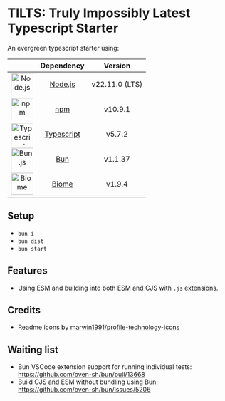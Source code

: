 # TILTS: Truly Impossibly Latest Typescript Starter

An evergreen typescript starter using:

| | Dependency | Version|
| :--: | :--: | :--: |
| <img height="50" src="https://user-images.githubusercontent.com/25181517/183568594-85e280a7-0d7e-4d1a-9028-c8c2209e073c.png" alt="Node.js" title="Node.js"> | [Node.js](https://nodejs.org/en) | v22.11.0 (LTS) |
| <img height="50" src="https://user-images.githubusercontent.com/25181517/121401671-49102800-c959-11eb-9f6f-74d49a5e1774.png" alt="npm" title="npm"/> | [npm](https://www.npmjs.com/package/npm) |  v10.9.1 |
| <img height="50" src="https://user-images.githubusercontent.com/25181517/183890598-19a0ac2d-e88a-4005-a8df-1ee36782fde1.png" alt="Typescript" title="Typescript"/> | [Typescript](https://www.typescriptlang.org) | v5.7.2 |
| <img height="50" src="https://github.com/marwin1991/profile-technology-icons/assets/136815194/7e9599e9-0570-4bb6-b17f-676ed589912f" alt="Bun.js" title="Bun.js"/> | [Bun](https://bun.sh) | v1.1.37 |
| <img height="50" src="https://embed.zenn.studio/api/optimize-og-image/fc473601866af274a8c1/https%3A%2F%2Fbiomejs.gallerycdn.vsassets.io%2Fextensions%2Fbiomejs%2Fbiome%2F2024.10.131712%2F1728839567274%2FMicrosoft.VisualStudio.Services.Icons.Default" alt="Biome" title="Biome"/> | [Biome](https://biomejs.dev) | v1.9.4 |

## Setup
 
- `bun i`
- `bun dist`
- `bun start`

## Features

- Using ESM and building into both ESM and CJS with `.js` extensions.

## Credits

- Readme icons by [marwin1991/profile-technology-icons](https://github.com/marwin1991/profile-technology-icons/tree/main)

## Waiting list

- Bun VSCode extension support for running individual tests: https://github.com/oven-sh/bun/pull/13668
- Build CJS and ESM without bundling using Bun: https://github.com/oven-sh/bun/issues/5206
